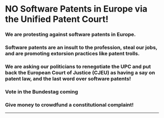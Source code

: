# NO Software Patents in Europe via the Unified Patent Court!

### We are protesting against software patents in Europe.

### Software patents are an insult to the profession, steal our jobs, and are promoting extorsion practices like patent trolls.

### We are asking our politicians to renegotiate the UPC and put back the European Court of Justice (CJEU) as having a say on patent law, and the last word over software patents!

### Vote in the Bundestag coming

### Give money to crowdfund a constitutional complaint!

----
